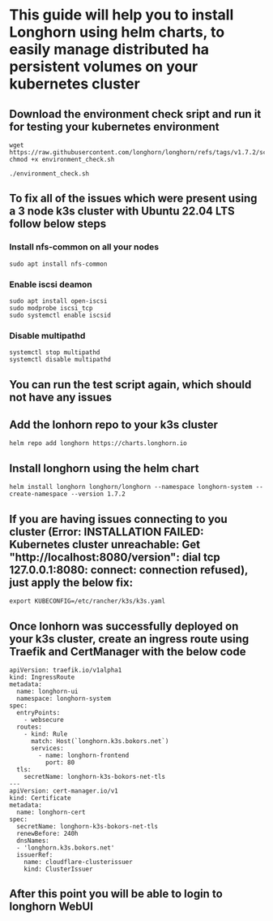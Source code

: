 # This guide will help you to install Longhorn using helm charts, to easily manage distributed ha persistent volumes on your kubernetes cluster

## Download the environment check sript and run it for testing your kubernetes environment

```
wget https://raw.githubusercontent.com/longhorn/longhorn/refs/tags/v1.7.2/scripts/environment_check.sh
chmod +x environment_check.sh

./environment_check.sh 
```

## To fix all of the issues which were present using a 3 node k3s cluster with Ubuntu 22.04 LTS follow below steps

### Install nfs-common on all your nodes
``` sudo apt install nfs-common ```

### Enable iscsi deamon

```
sudo apt install open-iscsi
sudo modprobe iscsi_tcp
sudo systemctl enable iscsid
```

### Disable multipathd
```
systemctl stop multipathd
systemctl disable multipathd
```

## You can run the test script again, which should not have any issues

## Add the lonhorn repo to your k3s cluster
``` helm repo add longhorn https://charts.longhorn.io ```
## Install longhorn using the helm chart
``` helm install longhorn longhorn/longhorn --namespace longhorn-system --create-namespace --version 1.7.2 ```
## If you are having issues connecting to you cluster (Error: INSTALLATION FAILED: Kubernetes cluster unreachable: Get "http://localhost:8080/version": dial tcp 127.0.0.1:8080: connect: connection refused), just apply the below fix:
``` export KUBECONFIG=/etc/rancher/k3s/k3s.yaml ```
## Once lonhorn was successfully deployed on your k3s cluster, create an ingress route using Traefik and CertManager with the below code
```
apiVersion: traefik.io/v1alpha1
kind: IngressRoute
metadata:
  name: longhorn-ui
  namespace: longhorn-system
spec:
  entryPoints:
    - websecure
  routes:
    - kind: Rule
      match: Host(`longhorn.k3s.bokors.net`)
      services:
        - name: longhorn-frontend
          port: 80
  tls:
    secretName: longhorn-k3s-bokors-net-tls
---
apiVersion: cert-manager.io/v1
kind: Certificate
metadata:
  name: longhorn-cert
spec:
  secretName: longhorn-k3s-bokors-net-tls
  renewBefore: 240h
  dnsNames:
  - 'longhorn.k3s.bokors.net'
  issuerRef:
    name: cloudflare-clusterissuer
    kind: ClusterIssuer
```
## After this point you will be able to login to longhorn WebUI
